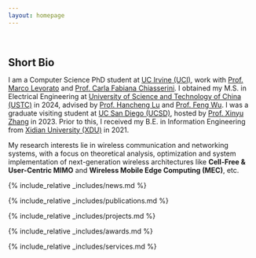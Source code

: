 ```yaml
---
layout: homepage
---
```


<h1 id="about-me"></h1>

<h2 style="margin: 60px 0px 10px;">Short Bio</h2>

[//]: # ( I worked as a research intern with [Prof. Hamid Sadjadpour]&#40;https://users.soe.ucsc.edu/~hamid/&#41; and [Prof. Zouheir Rezki]&#40;https://sites.google.com/site/zouheirrezki/home?authuser=0&#41; at [UC Santa Cruz &#40;UCSC&#41;]&#40;https://engineering.ucsc.edu/departments/electrical-and-computer-engineering/&#41; in 2022.)
I am a Computer Science PhD student at [UC Irvine (UCI)](https://ics.uci.edu/), work with [Prof. Marco Levorato](https://iasl.ics.uci.edu/people/marco-levorato/) and [Prof. Carla Fabiana Chiasserini](https://www.telematica.polito.it/member/carla-fabiana-chiasserini/). I obtained my M.S. in Electrical Engineering at [University of Science and Technology of China (USTC)](https://en.ustc.edu.cn) in 2024, advised by [Prof. Hancheng Lu](http://staff.ustc.edu.cn/~hclu) and [Prof. Feng Wu](https://scholar.google.com/citations?hl=zh-CN&user=5bInRDEAAAAJ).  I was a graduate visiting student at [UC San Diego (UCSD)](https://ece.ucsd.edu/), hosted by [Prof. Xinyu Zhang](http://xyzhang.ucsd.edu/) in 2023. Prior to this, I received my B.E. in Information Engineering from [Xidian University (XDU)](https://en.xidian.edu.cn/) in 2021. 

My research interests lie in wireless communication and networking systems, with a focus on theoretical analysis, optimization and system implementation of next-generation wireless architectures like **Cell-Free & User-Centric MIMO** and **Wireless Mobile Edge Computing (MEC)**, etc.


{% include_relative _includes/news.md %}

{% include_relative _includes/publications.md %}

{% include_relative _includes/projects.md %}

{% include_relative _includes/awards.md %}

{% include_relative _includes/services.md %}



